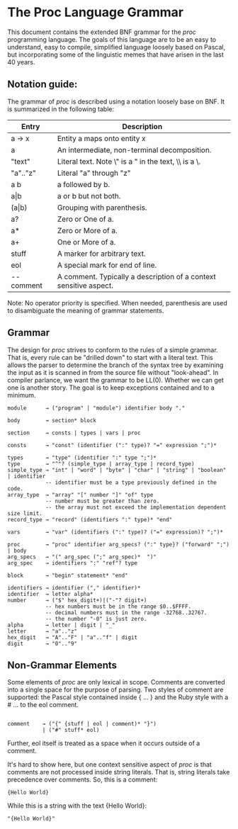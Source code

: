 # The Proc Language Grammar

This document contains the extended BNF grammar for the _proc_ programming
language. The goals of this language are to be an easy to understand,
easy to compile, simplified language loosely based on Pascal, but
incorporating some of the linguistic memes that have arisen in the last
40 years.

## Notation guide:

The grammar of *proc* is described using a notation loosely base on BNF. It
is summarized in the following table:

Entry        | Description
-------------|--------------
a &rarr; x   | Entity a maps onto entity x
a            | An intermediate, non-terminal decomposition.
"text"       | Literal text. Note \\" is a " in the text, \\\\ is a \\.
"a".."z"     | Literal "a" through "z"
a b          | a followed by b.
a\|b         | a or b but not both.
(a\|b)       | Grouping with parenthesis.
a?           | Zero or One of a.
a\*          | Zero or More of a.
a\+          | One or More of a.
stuff        | A marker for arbitrary text.
eol          | A special mark for end of line.
-- comment   | A comment. Typically a description of a context sensitive aspect.

Note: No operator priority is specified. When needed, parenthesis are used to
disambiguate the meaning of grammar statements.

## Grammar

The design for _proc_ strives to conform to the rules of a simple grammar.
That is, every rule can be "drilled down" to start with a literal text.
This allows the parser to determine the branch of the syntax tree by
examining the input as it is scanned in from the source file without
"look-ahead". In compiler parlance, we want the grammar to be LL(0).
Whether we can get one is another story. The goal is to keep exceptions
contained and to a minimum.

<pre><code>module      &rarr; ("program" | "module") identifier body "."

body        &rarr; section* block

section     &rarr; consts | types | vars | proc

consts      &rarr; "const" (identifier (":" type)? "=" expression ";")*

types       &rarr; "type" (identifier ":" type ";")*
type        &rarr; "^"? (simple_type | array_type | record_type)
simple_type &rarr; "int" | "word" | "byte" | "char" | "string" | "boolean" | identifier
            -- identifier must be a type previously defined in the code.
array_type  &rarr; "array" "[" number "]" "of" type
            -- number must be greater than zero.
            -- the array must not exceed the implementation dependent size limit.
record_type &rarr; "record" (identifiers ":" type)* "end"

vars        &rarr; "var" (identifiers (":" type)? ("=" expression)? ";")*

proc        &rarr; "proc" identifier arg_specs? (":" type}? ("forward" ";") | body
arg_specs   &rarr; "(" arg_spec (";" arg_spec)*  ")"
arg_spec    &rarr; identifiers ":" "ref"? type

block       &rarr; "begin" statement* "end"

identifiers &rarr; identifier ("," identifier)*
identifier  &rarr; letter alpha*
number      &rarr; ("$" hex_digit+)|("-"? digit+)
            -- hex numbers must be in the range $0..$FFFF.
            -- decimal numbers must in the range -32768..32767.
            -- the number "-0" is just zero.
alpha       &rarr; letter | digit | "_"
letter      &rarr; "a".."z"
hex_digit   &rarr; "A".."F" | "a".."f" | digit
digit       &rarr; "0".."9"
</code></pre>

## Non-Grammar Elements

Some elements of *proc* are only lexical in scope. Comments are converted into
a single space for the purpose of parsing. Two styles of comment are
supported: the Pascal style contained inside { ... } and the Ruby style
with a # ... to the eol comment.

<pre><code>
comment    &rarr; ("{" {stuff | eol | comment)* "}")
           | ("#" stuff* eol)
</code></pre>

Further, eol itself is treated as a space when it occurs outside of a comment.

It's hard to show here, but one context sensitive aspect of *proc* is that
comments are not processed inside string literals. That is, string literals
take precedence over comments. So, this is a comment:

```
{Hello World}
```

While this is a string with the text {Hello World}:

```
"{Hello World}"
```
